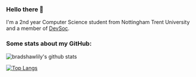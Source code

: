 ### Hello there 👋
I'm a 2nd year Computer Science student from Nottingham Trent University and a member of [DevSoc](https://github.com/NTUDevSoc).

### Some stats about my GitHub: 
![bradshawlily's github stats](https://github-readme-stats.vercel.app/api?username=bradshawlily&show_icons=true&theme=radical)

[![Top Langs](https://github-readme-stats.vercel.app/api/top-langs/?bradshawlily=anuraghazra&layout=compact)](https://github.com/bradshawlily/github-readme-stats)

<!--
**bradshawlily/bradshawlily** is a ✨ _special_ ✨ repository because its `README.md` (this file) appears on your GitHub profile.

